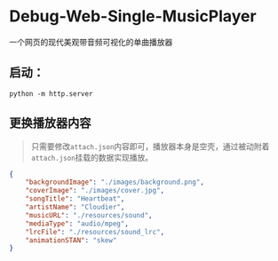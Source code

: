 # Debug-Web-Single-MusicPlayer
一个网页的现代美观带音频可视化的单曲播放器

## 启动：
```
python -m http.server
```

## 更换播放器内容
> 只需要修改`attach.json`内容即可，播放器本身是空壳，通过被动附着`attach.json`挂载的数据实现播放。
```json
{
    "backgroundImage": "./images/background.png",
    "coverImage": "./images/cover.jpg",
    "songTitle": "Heartbeat",
    "artistName": "Cloudier",
    "musicURL": "./resources/sound",
    "mediaType": "audio/mpeg",
    "lrcFile": "./resources/sound_lrc",
    "animationSTAN": "skew"
}
```
